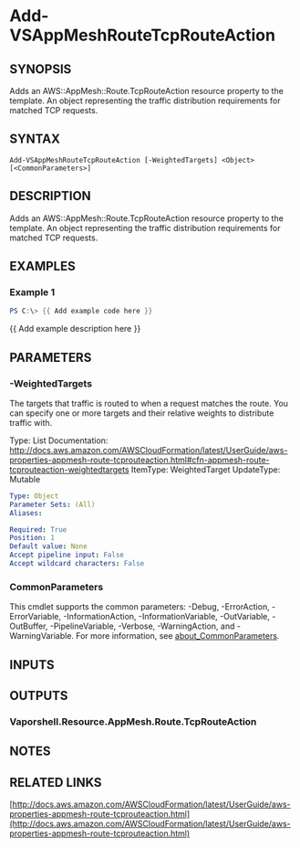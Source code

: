 # Add-VSAppMeshRouteTcpRouteAction

## SYNOPSIS
Adds an AWS::AppMesh::Route.TcpRouteAction resource property to the template.
An object representing the traffic distribution requirements for matched TCP requests.

## SYNTAX

```
Add-VSAppMeshRouteTcpRouteAction [-WeightedTargets] <Object> [<CommonParameters>]
```

## DESCRIPTION
Adds an AWS::AppMesh::Route.TcpRouteAction resource property to the template.
An object representing the traffic distribution requirements for matched TCP requests.

## EXAMPLES

### Example 1
```powershell
PS C:\> {{ Add example code here }}
```

{{ Add example description here }}

## PARAMETERS

### -WeightedTargets
The targets that traffic is routed to when a request matches the route.
You can specify one or more targets and their relative weights to distribute traffic with.

Type: List
Documentation: http://docs.aws.amazon.com/AWSCloudFormation/latest/UserGuide/aws-properties-appmesh-route-tcprouteaction.html#cfn-appmesh-route-tcprouteaction-weightedtargets
ItemType: WeightedTarget
UpdateType: Mutable

```yaml
Type: Object
Parameter Sets: (All)
Aliases:

Required: True
Position: 1
Default value: None
Accept pipeline input: False
Accept wildcard characters: False
```

### CommonParameters
This cmdlet supports the common parameters: -Debug, -ErrorAction, -ErrorVariable, -InformationAction, -InformationVariable, -OutVariable, -OutBuffer, -PipelineVariable, -Verbose, -WarningAction, and -WarningVariable. For more information, see [about_CommonParameters](http://go.microsoft.com/fwlink/?LinkID=113216).

## INPUTS

## OUTPUTS

### Vaporshell.Resource.AppMesh.Route.TcpRouteAction
## NOTES

## RELATED LINKS

[http://docs.aws.amazon.com/AWSCloudFormation/latest/UserGuide/aws-properties-appmesh-route-tcprouteaction.html](http://docs.aws.amazon.com/AWSCloudFormation/latest/UserGuide/aws-properties-appmesh-route-tcprouteaction.html)

